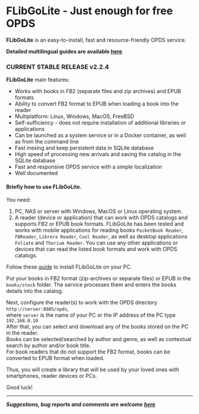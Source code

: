 FLibGoLite - Just enough for free OPDS 
===

__FLibGoLite__ is an easy-to-install, fast and resource-friendly OPDS service.  

__Detailed multilingual guides are available [here](https://vinser.github.io/flibgolite-docs/)__
### CURRENT STABLE RELEASE v2.2.4

__FLibGoLite__ main features:
- Works with books in FB2 (separate files and zip archives) and EPUB formats
- Ability to convert FB2 format to EPUB when loading a book into the reader
- Multiplatform: Linux, Windows, MacOS, FreeBSD
- Self-sufficiency - does not require installation of additional libraries or applications
- Can be launched as a system service or in a Docker container, as well as from the command line
- Fast inexing and keep persistent data in SQLite database
- High speed of processing new arrivals and saving the catalog in the SQLite database
- Fast and responsive OPDS service with a simple localization
- Well documented

#### Briefly how to use FLibGoLite.

You need:

1. PC, NAS or server with Windows, MacOS or Linux operating system.
2. A reader (device or application) that can work with OPDS catalogs and supports FB2 or EPUB book formats.
FLibGoLite has been tested and works with mobile applications for reading books `PocketBook Reader`, `FBReader`, `Librera Reader`, `Cool Reader`, as well as desktop applications `Foliate` and `Thorium Reader`. You can use any other applications or devices that can read the listed book formats and work with OPDS catalogs.

Follow these [guide](https://vinser.github.io/flibgolite-docs/en/docs/user-guide/) to install FLibGoLite on your PC.

Put your books in FB2 format (zip-archives or separate files) or EPUB in the `books/stock` folder. The service processes them and enters the books details into the catalog.

Next, configure the reader(s) to work with the OPDS directory `http://server:8085/opds`,  
where `server` is the name of your PC or the IP address of the PC type `192.168.0.10`  
After that, you can select and download any of the books stored on the PC in the reader.  
Books can be selected/searched by author and genre, as well as contextual search by author and/or book title.  
For book readers that do not support the FB2 format, books can be converted to EPUB format when loaded.

Thus, you will create a library that will be used by your loved ones with smartphones, reader devices or PCs.

Good luck!

---
___*Suggestions, bug reports and comments are welcome [here](https://github.com/vinser/flibgolite/issues)*___

   

